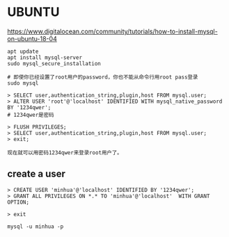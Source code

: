 # UBUNTU

https://www.digitalocean.com/community/tutorials/how-to-install-mysql-on-ubuntu-18-04

```
apt update
apt install mysql-server
sudo mysql_secure_installation

# 即使你已经设置了root用户的password，你也不能从命令行用root pass登录
sudo mysql

> SELECT user,authentication_string,plugin,host FROM mysql.user;
> ALTER USER 'root'@'localhost' IDENTIFIED WITH mysql_native_password BY '1234qwer';
# 1234qwer是密码

> FLUSH PRIVILEGES;
> SELECT user,authentication_string,plugin,host FROM mysql.user;
> exit;

现在就可以用密码1234qwer来登录root用户了。
```

## create a user

```
> CREATE USER 'minhua'@'localhost' IDENTIFIED BY '1234qwer';
> GRANT ALL PRIVILEGES ON *.* TO 'minhua'@'localhost'  WITH GRANT OPTION;

> exit

mysql -u minhua -p
```
